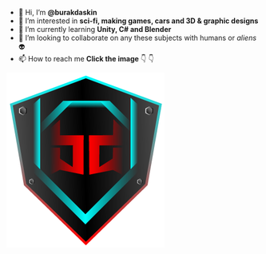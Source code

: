 - :vulcan_salute:	 Hi, I’m **@burakdaskin**
- 👀 I’m interested in **sci-fi, making games, cars and 3D & graphic designs**
- 🌱 I’m currently learning **Unity, C# and Blender**
- 💞️ I’m looking to collaborate on any these subjects with humans or *aliens*:alien:	
- 📫 How to reach me **Click the image** :point_down:	:point_down:	

[![alt text](https://github.com/burakdaskin/burakdaskin/blob/main/LOGO.png?raw=true)](https://burakdaskin.com)

<!---
burakdaskin/burakdaskin is a ✨ special ✨ repository because its `README.md` (this file) appears on your GitHub profile.
You can click the Preview link to take a look at your changes.
--->
